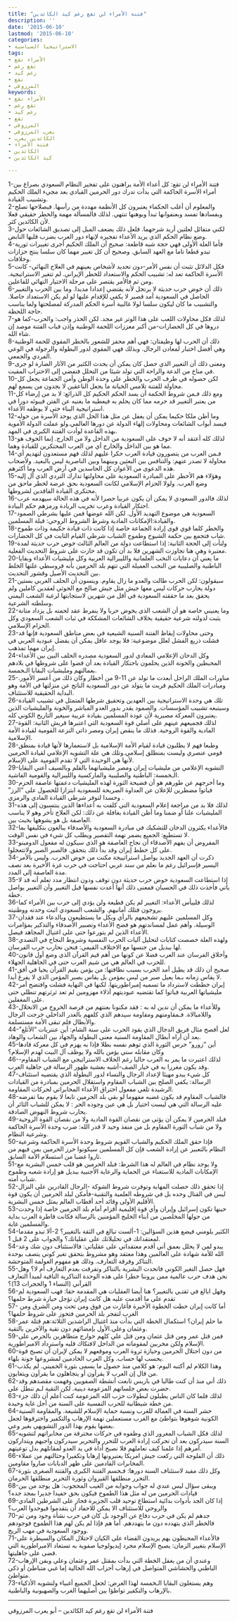 ```yaml
---
title: "فتنة الأمراء لن تقع رغم كيد الكائدين"
description: ''
date: '2015-06-10'
lastmod: '2015-06-10'
categories:
- الاستراتيجيا السياسية
tags:
- الأمراء تقع
- تقع رغم
- رغم كيد
- تقع
- المرزوقي
keywords:
- الأمراء تقع
- تقع رغم
- رغم كيد
- تقع
- المرزوقي
- يعرب المرزوقي
- الكائدين يعرب
- فتنة الأمراء
- الكائدين
- كيد الكائدين

---
```

1-فتنة الأمراء لن تقع: كل أعداء الأمة يراهنون على تفجير النظام السعودي بصراع بين أمراء الأسرة الحاكمة التي بدأت تدرك دور الحرمين القيادي بعد مجيء الملك الحكيم وتشبيب القيادة.  
2-والمعلوم أن أغلب الحكماء يعتبرون كل الأنظمة مهددة من رأسها. فبصلاحها تصلح وبفسادها تفسد وبعنفوانها تبدأ وبوهنها تنتهي. لذلك فالمسألة مهمة والخطر حقيقي فعلا لأن الكائدين كثر.  
3-لكني متفائل لعلتين أريد شرحهما. فلعل ذلك يضعف الميل إلى تصديق الشائعات حول وضع نظام الحكم الذي يريد الأعداء تفجيره لإنهاء دور العرب بضرب قلبها النابض.  
4-فأما العلة الأولى فهي حجة شبه قاطعة: صحيح أن الملك الحكيم أجرى تغييرات ثورية تبدو قطعا تاما مع العهد السابق. وصحيح أن كل تغيير مهما كان سلسا ينتج حزازات وخلافات.  
5-فكل الدلائل تثبت أن نفس الأمر-دون تحديد لأشخاص بعينهم في العلاج النهائي- كانت الأسرة الحاكمة تعد له: تشبيب الحكم والاستعداد للخطر الإيراني. لم تتغير الاستراتيجية. ومن ثم فالأمر يقتصر على مرحلة الاختيار النهائي للفاعلين.  
6-ذلك أن خوض حرب حديثة لا يرتجل لأنه يقتضي إعدادا مديدا. وما بين الحرب والتغيير الحاصل في السعودية أمد قصير لا يكفي للإقدام عليها لو لم يكن الاستعداد حاصلا. والتشبيب ما كان ليكون سلسا لولا غالبية أسرة الحكم المدركة لمصلحتها ولما يناسب حاجة اللحظة.  
7-لذلك فكل محاولات اللعب على هذا الوتر غير مجد. لكن الحذر واجب: والحرب-كما هو دروها في كل الحضارات-من أكبر معززات اللحمة الوطنية وإذن فباب الفتنة موصد إن شاء الله.  
8-ذلك أن الحرب لها وظيفتان: فهي أهم محفز للشعور بالخطر المقوي للحمة الوطنية وهي أفضل اختبار لمعادن الرجال. وبذلك فهي المقوي لدور البطولة والرجولة في الوعي الفردي والجمعي.  
9-ومعنى ذلك أن التغيير الذي حصل كان يمكن أن يحدث الكثير من الآثار الضارة لو جرى في مناخ من الدعة والراحة التي تولد شيئا من التحلل فتفضي إلى الاحتراب المقيت.  
10-لكن حصوله في ظرف الحرب والخطر على وحدة الوطن وأمن الجماعة يجعل كل محاولة للفتنة تلامس الخيانة ما يجعل الناعقين لا يجدون من يسمع لهم.  
11-ومع ذلك فـمن شروط الحكمة أن يسد الحكم الحكيم كل الذرائع: لا بد من إرضاء كل من يعتبر التغيير قد حرمه مما كان يحلم به فيعطيه ما يغنيه عن الفتن فيبوئه دورا في استراتيجية البناء حتى لا يوظفه الأعداء.  
12-وما أظن ملكا حكيما يمكن أن يغفل عن مثل هذا الحل الذي يوحد الأسرة من حوله فيسد أبواب الشائعات ومحاولات إلهاء الدولة عن دورها العالمي.ولو عملت الدولة الأموية بهذه القاعدة لوأدت الفتنة الكبرى في المهد.  
13-لذلك كله أعتقد أنه لا خوف على السعودية من الداخل ولا من الخارج. إنما الخوف هو مما هو بين الداخل والخارج أي من العرب المحتكرين للقيادة وهما.  
14-فـمن العرب من يتصورون قيادة العرب حكرا عليهم لذلك فهم مستعدون لتهديم أي محاولة لا تصدر عنهم: والتنافس بين البعثين وبينهما وبين الناصرية ليس بالبعيد. ولأصحاب هذه الدعوى من الأعوان كل الحاسدين في أرض العرب وما أكثرهم.  
15-وهؤلاء هم الأخطر على المبادرة السعودية على محاولتها تدارك التردي الذي آل إليه وضع العرب. ولولا الحزام الإسلامي لكانت السعودية بحق عرضة لخطر ماحق من محتكري القيادة الفاقدين لشروطها.  
16-لذلك فالدور السعودي لا يمكن أن يكون عربيا حصرا لأنه في هذه الحالة سيهدمه عرب احتكار القيادة وعرب تخريب الريادة ورمزهم حكم البيادة.  
17-السعودية هي موضوع التهديد الأول. لكن الله عوضها فمن عليها بشرطي الصمود والقيادة:الإمكانات المادية وشرط الشروط الروحي: قبلة المسلمين.  
18-والخطر كلما قوي قوى إرادة الجماعة خاصة إذا كانت ذات قيادة حكيمة وذات طموح شاب فتجمع بين حكمة الشيوخ وطموح الشباب شرطي القيام الثابت في كل الحضارات.  
19-ولنأت إلى الحجة الثانية: إذا استطاعت دولة من العالم الثالث خوض حرب حديثة لمدة معتبرة وهي هنا تجاوزت الشهرين فلا بد أن تكون قد حازت على شروط التحديث الفعلية.  
20-ما يعني أن دعايات النخب العلمانية والليبرالية العربية وكل مليشيات الأعداء وبقايا الباطنية والصليبية من النخب العميلة التي تتهم بلد الحرمين بأنه قروسطي علتها الخلط بين التحديث الأصيل وقشور التحديث.  
21-سيقولون: لكن الحرب طالت والعدو ما زال يقاوم. وينسون أن الحلف الغربي بستين دولة يحارب حركات ليس معها جيش مثل جيش صالح مع الحوثي لعقدين كاملين ولم يحقق بعد ما حققته السعودية في أقل من شهرين لاستجابتها لرغبة الشعب اليمني وسلطته الشرعية.  
22-وما يعنيني خاصة هو أن الشعب الذي يخوض حربا ولا ينفرط عقد لحمته بل يزداد متانة يثبت لدولته شرعية حقيقية بخلاف الشائعات المشككة في ثبات الشعب السعودي وكل الحزام الإسلامي.  
23-وحتى محاولات إيقاظ الفتنة السنية الشيعية في بعض مناطق السعودية فإنها قد فشلت ذريع الفشل لعلل موضوعية: فلا يوجد عاقل يمكن أن يفضل عبودية العربي في إيران مهما تمذهب.  
24-وكل الدخان الإعلامي المعادي لدور السعودية مصدره الحلف البين بين الأعداء المحبطين والخونة الذين يحلمون باحتكار القيادة بعد أن قضوا على شروطها في بلادهم بعمالتهم ومليشيات البقايا الـخمسة.  
25-مناورات الملك الراحل أبعدت ما تولد عن 11-9 من أخطار وكان ذلك من أعسر الأمور. ومبادرات الملك الحكيم قربت ما يتولد عن دور السعودية الناتج عن منزلتها في الأمة وهو البداية الحقيقية للاستئناف.  
26-تلك هي وحدة الاستراتيجية بين العهدين وتحقيق شرطها المتمثل في تشبيب القيادة وسيتبعه تشبيب المؤسسات. والصمود يقدر بدور العدو المباشر والخونة والمليشيات الذين يعتبرون المعركة مصيرية لأن عودة المسلمين بقيادة عربية سيغير التاريخ الكوني كله.  
27-لذلك فجميعهم عينهم على أصلي قوة السعودية التي اعتبرها قريش الثانية: القوة المادية والقوة الروحية. فذلك ما ينقص إيران ومصر ذاتي النزعة القومية لقيادة الأمة الإسلامية.  
28-وطبعا فهم لا يطلبون قيادة لقيام الأمة الإسلامية بل لاستعمارها لأنها قيادة بمنطق قومي عنصري وليست بمنطلق إسلامي.وتلك هي علة التشويه الإعلامي لقيادة الحرمين لأنها هي الوحيدة التي لا تقدم القومية على الإسلام.  
29-التشويه الإعلامي من مليشيات إيران ومصر مليشياتهما بالقلم وبالسيف أعني البقايا الـخمسة: الباطنية والصليبية والماركسية والليبرالية والقومية الفاشية.  
30-وما أخرجهم عن طورهم هو أن فضيحة الثورة لهذه المليشيات دعمتها عاصفة الحزم فباتوا مضطرين للإعلان عن العداوة الصريحة للسعودية ابتزازا للحصول على “الرز” وحسدا لتوفر شرطي القيادة المادي والرمزي .  
31-لذلك فلا بد من مراجعة إعلام السعودية التي كلفت به أعداءها الذين ينتسبون إلى هذه المليشيات علنا أو ضمنا وما أظن القيادة بغافلة عن ذلك: لكن العلاج تأخر وهو لا يناسب العاصفة بل هو يشوهها بخبث بين.  
32-فالأعداء يكثرون الدخان للتشكيك في مبادرة السعودية والأصدقاء يبالغون بتكليفها بما لا تستطيع: الجميع يضمر تهمة التقصير ويطلب كل شيء في نفس الوقت.  
33-المفروض أن يفهم الأصدقاء أن نجاح العاصفة هو الذي سيكون له مفعول الدومينو على كل خطط إيران وقد بدأ ذلك يتحقق. فالصبر الصبر ولاتتعجلوا.  
34-ذكرت أن العهد الجديد يواصل استراتييجة مكنت من خوض الحرب. وليس بالأمر اليسير فإسرائيل رغم ما نعلم من سند غربي احتاجت في حرب غزة الأخيرة بعد نصف مدة العاصفة إلى المدد.  
35-إذا استطاعت السعودية خوض حرب حديثة دون توقف ودون انتظار مدد تعلم أنه قد لا يأتي فأخذت ذلك في الحسبان فمعنى ذلك أنها أعدت نفسها قبل التغيير وأن التغيير يواصل خطة.  
36-لذلك فلييأس الأعداء: التغيير لم يكن قطيعة ولن يؤدي إلى حرب بين الأمراء كما يروجون فتلك أمانيهم. والشعب السعودي اثبت وحدته ووطنيته.  
37-وكل المسلمين عليهم تشجيعهم بالرأي وبكل ما يستطيعون وبالدعاء عند فقدان الوسيلة. وأهم عمل لمساندتهم هو فضح الأعداء وتصبير الأصدقاء والتذكير بمؤامرات الأعداء الذين لم يتورعوا حتى على اغتيال المجاهد فيصل.  
38-ولهذه العلة خصصت كتابات لتحليل آليات الحرب النفسية وشروط النجاح في التصدي لها ببديل من جنسها مع الاختلاف القيمي: فنحن نحارب حرب الفرسان.  
40-وأخلاق الفرسان عند العرب فضلا عن كونها من أهم قيم القرآن الذي وضع أول قانون للحرب في العالم هي من شيم العرب حتى في الجاهلية الجهلاء.  
41-صحيح أن ذلك قد يطيل أمد الحرب بسبب نظافتها: من يؤمن بقيم القرآن يحيا في أفق لا يقاس زمانه بـما يعيل صبر من ليس بمؤمن بل يقاس بصبر المؤمن الذي لا يفرغ أبدا.  
42-إيران خططت لاسترداد ما تسميه إمبراطوريتها. لكنها في النهاية فشلت وافتضح أمر مليشياتها العربية فباتوا كما تقتضيه عبوديتهم أذلاء مهزومين لم تعد ثرثرتهم تنطلي حتى على المغفلين.  
43-وللأعداء ما يمكن أن ندين له به : فقد مكنونا بعنتهم من فرصة الخروج من الانحلال واللامبالاة. فـمقاومتهم ومقاومة سيدهم الذي كلفهم بالغدر الداخلي خرجت الرجال والأبطال فلم تبقى الأمة مستسلمة.  
44-لعل أفصح مثال فريق الدجال الذي يقود الحرب على سنة الشام: أين عنتريات “الأثلغ” بعد أن أراه أبطال المقاومة السنية معنى البطولة والجهاد بين الشعاب والوهاد.  
45-أين “زورو” حرس الثورة الذي توهم نفسه بطلا فإذا به يهزم في كل معركة قادها وكان مقابله سني يؤمن بالله ولا يوظف آل البيت لهدم الإسلام؟  
46-لذلك اعتبرت ما يمر به العرب حاليا رغم الخلاف الاستراتيجي مع الشباب المقاوم-وقد يكون مغررا به في خيار الصف-أشبه بعشية ظهور الرسالة في جاهلية العرب.  
47-كل شيء يبدو مهيئا لإعداد الرجال والنساء لدور البطولة الذي يقتضيه استئناف الرسالة: يكفي الصلح بين الشباب المقاوم واستقلال الحرمين بمبادرة من القيادات الرشيدة تلغي مفعول اختراق الأعداء المخابراتي لحركات المقاومة.  
48-فالشباب المقاوم قد يكون غضبه مفهوما لو بقي بلد الحرمين تابعا لا يقوم بما تفرضه عليه الرسالة التي هي ليست اختيار بل هي عين وجوده الحر : لا يمكن للشباب الثائر أن يحارب شروط النهوض الصادقة.  
49-فبلد الحرمين لا يمكن أن يؤتى من نقصان القوة المادية ولا من نقصان القوة الروحية ولا من شباب الثورة المقاوم بل من منفذ وحيد لا قدر الله: ضرب وحدة الأسرة الحاكمة وشرعية النظام.  
50-فإذا حقق الملك الحكيم والشباب القويم شروط وحدة الأسرة الحاكمة وشرعية النظام بالتعبير عن إرادة الشعب فإن كل المسلمين سيكونوا حرز الحرمين بمن فيهم من ثاروا غضبا من استسلام الأمة السابق.  
51-ولا يوجد نظام في العالم له هذا الشرط: فبلد الحرمين هو قلب خمس البشرية مع الإمكانات المادية للاستغناء عن الحماية والرعاية الأجنبية ببديل هو إرادة شعبه وطموح شباب أمته.  
52-إذا تحقق ذلك حصلت المهابة وتوفرت شروط الشوكة -الرجال القادرين على النزال ليس في القتال وحده بل في شروطه العلمية والتقنية-فأمكن لبلد الحرمين أن يكون قوة الأقليم الأولى وقائد أحد أقطاب العالم يمثل خمس البشرية.  
53-حينها تكون إسرائيل وإيران وأي قوة إقليمية أقزام أمام بلد الحرمين خاصة إذا وحدت من حولها المخلصين من أبناء الخليج المؤمنين بالرسالة فكانت قاطرة العرب بداية والمسلمين غاية.  
54-الكثير يلومني فيضع هذين السؤالين: 1-ألست تبالغ في الثقة بالتغيير؟ 2-ألا تبدو مقدما لمعتقداتك في تحليلاتك على عقلياتك؟ والجواب على 2 قبل 1.  
54-يبدو لمن لا يحلل بعمق أني أقدم معتقداتي على عقلياتي: فالاستئناف دون شك وعد الله للأمة شهادة على العالمين وهذا معتقد وهو مشروط بتحقق تغير كوني يتصف بوحدة التناكر وفرقة التعارف. وذلك هو مفهوم العولمة المتوحشة.  
55-فهل حصل التغير الكوني فاتحدت البشرية بالتناكر وتفرقت بعدم التعارف أم لا؟ وهل نحن هدف حرب عالمية ممن يروننا خطرا على هذه الوحدة التناكرية النافية لمبدأ التعارف القرآني (النساء 1 والحجرات 13)؟  
56-وفهل ابالغ في ثقتـي بالتغيير؟ هنا أيضا العقليات هي المقدمة حقا: فهب السعودية لم تقدم على ما أقدمت عليه هل كانت إيران تؤجل حيازة شرط حلمها؟  
57- أما كانت إيران خطت الخطوة الأخيرة فأغارت من فوق ومن تحت ومن الشرق ومن الغرب لتفجر بلد الحرمين فتحوز على شروط حلمها؟  
58-ما حلم إيران؟ استكمال الخطة التي بدأت منذ اغتيال الراشدين الثلاثة:هم قتلة عمر وعثمان وعلي.الأول بإمضائهم دون تقية والآخرين بالتقية.  
59-فمن قتل عمر ومن قتل عثمان ومن قتل علي كلهم خوارج متظاهرين بالحرص على الإسلام ولكن مخربين لمقوماته من الداخل لافتكاك قلبه واسترداد الامبراطورية.  
60-من دون احتلال الحرمين وحيازة ثروة العرب وموقعهم لا يمكن لإيران أن تصبح قوة يحسب لها حساب. وكل العرب الخادمين لمشروعها خونة بلهاء.  
61-وهذا الكلام لم أكتبه اليوم: هو كلامي منذ حصول ما يسمى بثورة الخميني. لم يكذب من قال إن العرب لا يقرأون أو يتجاهلون ما يقرأون ويتغابون.  
62-ذلك أني منذ أن كنت طالبا في باريس تابعت أنشطة الصفويين وفهمت مقصدهم وقد حضرت بعض جلساتهم المزعومة دينية. لكن التقية لـم تنطل علي.  
63-لذلك فلما كان الناس يطبلون لبطولات حزب الله المزعومة كنت أعلم أن ذلك جزء من خطة شيطانية للحرب النفسية على السنة من أجل غاية وحيدة.  
64-حشر السنة في العمالة للغرب ونسبة حماية الإسلام للشيعة. والمقاومة السنية الكونية شوهوها بتواطئ مع الغرب مستعملين تهمة الإرهاب والتكفير واخترقوها لجعل بعضها يقوم بهذا الدور التشويهي بغير وعي.  
65-لذلك فكل الشباب المغرور الذي وظفوه في حركات مخترقة من مخابراتهم لتشويه السنة سيدركون بعد أن تحركت إرادة العرب للتحرر والتحرير سيدركون واجبهم ويتداركون أمرهم إذا علمنا كيف نعاملهم فلا نصبح أداة في يد العدو لمقاتلهم بدل توعيتهم.  
66-ذلك أن الفلوجة التي ركعت جيش امريكا يعتبرونها إرهابا وتكفيرا وحثالتهم من عملاء المخابرات القادمين على ظهر الدبابات صاروا مقاومين.  
67-وكل ذلك مفيد لاستئناف السنة دورها: فـحسم الفتنة الكبرى والفتنة الصغرى بثورة التحرر منطلقها القيروان وثورة التحرير منطلقها الحرمان.  
68-ويبقى سؤال ليس عندي له جواب وجوابه من الغيب المحجوب: هل يوجد من بين قيادات الحرمين من له مثل هذا الطموح فيكون بحق حفيدا جديرا بمجد جده؟  
69-إذا كان الجد بأدوات بدائية استطاع توحيد قلب الجزيرة فحاز على الشرطين المادي والروحي للاستئناف الا يمكن للاحفاد أن يتقدموا فيوحدوا العرب؟  
70-جدهم لم يكن في حرب دفاع عن الوجود بل كان في حرب نشأة وجود ومن ثم فالخطر الذي يتهدده دون ما يتهددهم. أما هم فإذا لم يكن لهم هذا الطموح فوجودهم ووجود السعودية في مهب الريح.  
71-فالأعداء المحيطون بهم يريدون القضاء على الكيان لاحتلال المكان والسيطرة على الإسلام بتغيير الزمان: يصبح الإسلام مجرد إيديولوجيا صفوية به تستعاد الامبراطورية التي قضى على جاهليتها.  
72-وعندي أن من يغفل الخطة التي بدأت بمقتل عمر وعثمان وعلي وبفن الإرهاب الباطني والحشاشي المتواصل في إرهاب أحزاب الله الحالية إما غبي متباطئ أو ذكي متواطئ.  
73-وهم يستغلون البقايا الـخمسة لهذا الغرض: لجعل الجميع أغبياء ولتشويه الأذكياء بالإرهاب والتكفير تواطؤا بين أصليهما الغرب والصهيونية والباطنية.

---

فتنة الأمراء لن تقع رغم كيد الكائدين – أبو يعرب المرزوقي

###
